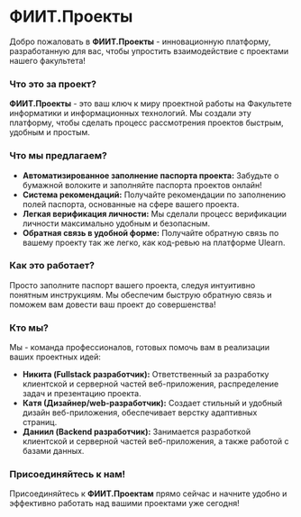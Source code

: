 # ФИИТ.Проекты

Добро пожаловать в **ФИИТ.Проекты** - инновационную платформу, разработанную для вас, чтобы упростить взаимодействие с проектами нашего факультета!

### Что это за проект?

**ФИИТ.Проекты** - это ваш ключ к миру проектной работы на Факультете информатики и информационных технологий. Мы создали эту платформу, чтобы сделать процесс рассмотрения проектов быстрым, удобным и простым.

### Что мы предлагаем?

- **Автоматизированное заполнение паспорта проекта:** Забудьте о бумажной волоките и заполняйте паспорта проектов онлайн!
- **Система рекомендаций:** Получайте рекомендации по заполнению полей паспорта, основанные на сфере вашего проекта.
- **Легкая верификация личности:** Мы сделали процесс верификации личности максимально удобным и безопасным.
- **Обратная связь в удобной форме:** Получайте обратную связь по вашему проекту так же легко, как код-ревью на платформе Ulearn.

### Как это работает?

Просто заполните паспорт вашего проекта, следуя интуитивно понятным инструкциям. Мы обеспечим быструю обратную связь и поможем вам довести ваш проект до совершенства!

### Кто мы?

Мы - команда профессионалов, готовых помочь вам в реализации ваших проектных идей:

- **Никита (Fullstack разработчик):** Ответственный за разработку клиентской и серверной частей веб-приложения, распределение задач и презентацию проекта.
- **Катя (Дизайнер/web-разработчик):** Создает стильный и удобный дизайн веб-приложения, обеспечивает верстку адаптивных страниц.
- **Даниил (Backend разработчик):** Занимается разработкой клиентской и серверной частей веб-приложения, а также работой с базами данных.

### Присоединяйтесь к нам!

Присоединяйтесь к **ФИИТ.Проектам** прямо сейчас и начните удобно и эффективно работать над вашими проектами уже сегодня!
